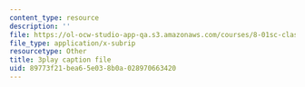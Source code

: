 ```yaml
---
content_type: resource
description: ''
file: https://ol-ocw-studio-app-qa.s3.amazonaws.com/courses/8-01sc-classical-mechanics-fall-2016/89773f21bea65e038b0a028970663420_z0xyQKalezI.vtt
file_type: application/x-subrip
resourcetype: Other
title: 3play caption file
uid: 89773f21-bea6-5e03-8b0a-028970663420
---
```

